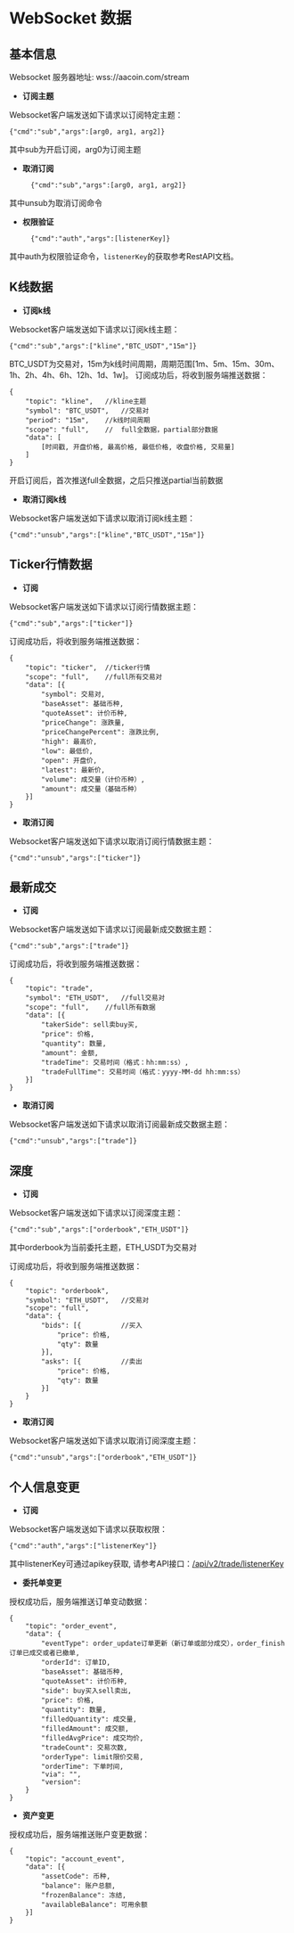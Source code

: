 # WebSocket 数据 #

## 基本信息 ##

Websocket 服务器地址: wss://aacoin.com/stream
    

- **订阅主题**

Websocket客户端发送如下请求以订阅特定主题：

    {"cmd":"sub","args":[arg0, arg1, arg2]}
    
其中sub为开启订阅，arg0为订阅主题

- **取消订阅**

        {"cmd":"sub","args":[arg0, arg1, arg2]}
    
    
其中unsub为取消订阅命令

- **权限验证**

        {"cmd":"auth","args":[listenerKey]}

其中auth为权限验证命令，`listenerKey`的获取参考RestAPI文档。

## K线数据 ##

- **订阅k线**

Websocket客户端发送如下请求以订阅k线主题：

    {"cmd":"sub","args":["kline","BTC_USDT","15m"]}
    
BTC_USDT为交易对，15m为k线时间周期，周期范围[1m、5m、15m、30m、1h、2h、4h、6h、12h、1d、1w]。
订阅成功后，将收到服务端推送数据：

    {
    	"topic": "kline",   //kline主题
    	"symbol": "BTC_USDT",   //交易对
    	"period": "15m",    //k线时间周期
    	"scope": "full",    //  full全数据，partial部分数据
    	"data": [
    		[时间戳, 开盘价格, 最高价格, 最低价格, 收盘价格, 交易量]
    	]
    }
开启订阅后，首次推送full全数据，之后只推送partial当前数据
    
- **取消订阅k线**

Websocket客户端发送如下请求以取消订阅k线主题：

    {"cmd":"unsub","args":["kline","BTC_USDT","15m"]}
    

## Ticker行情数据 ##

- **订阅**

Websocket客户端发送如下请求以订阅行情数据主题：

    {"cmd":"sub","args":["ticker"]}
    
订阅成功后，将收到服务端推送数据：

    {
    	"topic": "ticker",  //ticker行情
    	"scope": "full",    //full所有交易对
    	"data": [{
    		"symbol": 交易对,   
    		"baseAsset": 基础币种,     
    		"quoteAsset": 计价币种, 
    		"priceChange": 涨跌量,
    		"priceChangePercent": 涨跌比例,
    		"high": 最高价,
    		"low": 最低价,
    		"open": 开盘价,
    		"latest": 最新价,
    		"volume": 成交量（计价币种）,
    		"amount": 成交量（基础币种）
    	}]
    }
    
- **取消订阅**

Websocket客户端发送如下请求以取消订阅行情数据主题：

    {"cmd":"unsub","args":["ticker"]}
    

## 最新成交 ##

- **订阅**

Websocket客户端发送如下请求以订阅最新成交数据主题：

    {"cmd":"sub","args":["trade"]}
    
订阅成功后，将收到服务端推送数据：

    {
    	"topic": "trade",
    	"symbol": "ETH_USDT",   //full交易对
    	"scope": "full",    //full所有数据
    	"data": [{
    		"takerSide": sell卖buy买,
    		"price": 价格,
    		"quantity": 数量,
    		"amount": 金额,
    		"tradeTime": 交易时间（格式：hh:mm:ss）,
    		"tradeFullTime": 交易时间（格式：yyyy-MM-dd hh:mm:ss）
    	}]
    }
    
- **取消订阅**

Websocket客户端发送如下请求以取消订阅最新成交数据主题：

    {"cmd":"unsub","args":["trade"]}
    
## 深度 ##

- **订阅**

Websocket客户端发送如下请求以订阅深度主题：

    {"cmd":"sub","args":["orderbook","ETH_USDT"]}
    
其中orderbook为当前委托主题，ETH_USDT为交易对
    
订阅成功后，将收到服务端推送数据：

    {
    	"topic": "orderbook",
    	"symbol": "ETH_USDT",   //交易对
    	"scope": "full",   
    	"data": {
    		"bids": [{          //买入
    			"price": 价格,
    			"qty": 数量
    		}],
    		"asks": [{          //卖出
    			"price": 价格,
    			"qty": 数量
    		}]
    	}
    }
    
- **取消订阅**

Websocket客户端发送如下请求以取消订阅深度主题：

    {"cmd":"unsub","args":["orderbook","ETH_USDT"]}
    
## 个人信息变更 ##

- **订阅**

Websocket客户端发送如下请求以获取权限：

    {"cmd":"auth","args":["listenerKey"]}
    
    
其中listenerKey可通过apikey获取, 请参考API接口：[/api/v2/trade/listenerKey](https://github.com/aacoinapi/API_Docs/blob/master/REST_api_reference.md)
    
- **委托单变更**
    
授权成功后，服务端推送订单变动数据：

    {
    	"topic": "order_event",
    	"data": {
    		"eventType": order_update订单更新（新订单或部分成交），order_finish订单已成交或者已撤单,
    		"orderId": 订单ID,
    		"baseAsset": 基础币种,
    		"quoteAsset": 计价币种,
    		"side": buy买入sell卖出,
    		"price": 价格,
    		"quantity": 数量,
    		"filledQuantity": 成交量,
    		"filledAmount": 成交额,
    		"filledAvgPrice": 成交均价,
    		"tradeCount": 交易次数,
    		"orderType": limit限价交易,
    		"orderTime": 下单时间,
    		"via": "",
    		"version": 
    	}
    }
   
- **资产变更**

    
授权成功后，服务端推送账户变更数据：

    {
    	"topic": "account_event",
    	"data": [{
    		"assetCode": 币种,
    		"balance": 账户总额,
    		"frozenBalance": 冻结,
    		"availableBalance": 可用余额
    	}]
    }
     
